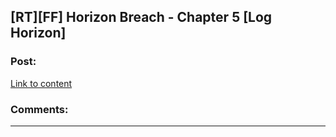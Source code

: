 ## [RT][FF] Horizon Breach - Chapter 5 [Log Horizon]

### Post:

[Link to content](https://www.fanfiction.net/s/11936165/5/Horizon-Breach)

### Comments:

---

